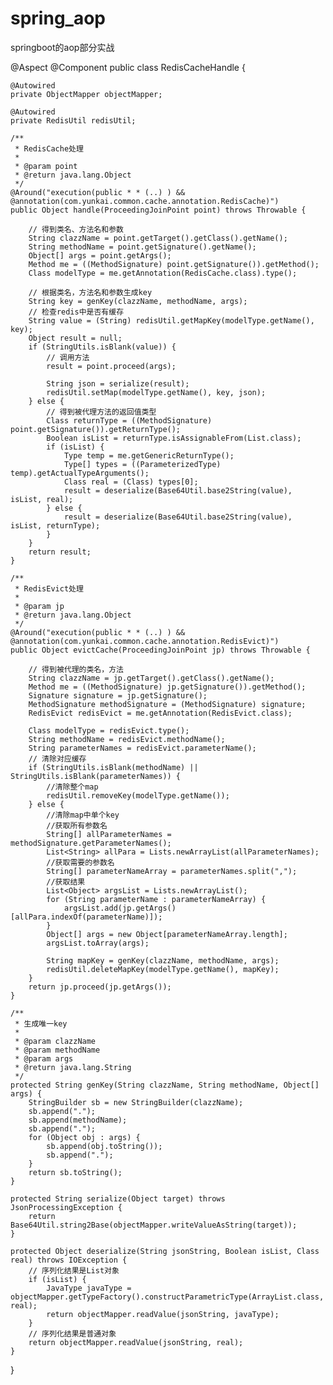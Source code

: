 # spring_aop
springboot的aop部分实战

@Aspect
@Component
public class RedisCacheHandle {

    @Autowired
    private ObjectMapper objectMapper;

    @Autowired
    private RedisUtil redisUtil;

    /**
     * RedisCache处理
     *
     * @param point
     * @return java.lang.Object
     */
    @Around("execution(public * * (..) ) && @annotation(com.yunkai.common.cache.annotation.RedisCache)")
    public Object handle(ProceedingJoinPoint point) throws Throwable {

        // 得到类名、方法名和参数
        String clazzName = point.getTarget().getClass().getName();
        String methodName = point.getSignature().getName();
        Object[] args = point.getArgs();
        Method me = ((MethodSignature) point.getSignature()).getMethod();
        Class modelType = me.getAnnotation(RedisCache.class).type();

        // 根据类名，方法名和参数生成key
        String key = genKey(clazzName, methodName, args);
        // 检查redis中是否有缓存
        String value = (String) redisUtil.getMapKey(modelType.getName(), key);
        Object result = null;
        if (StringUtils.isBlank(value)) {
            // 调用方法
            result = point.proceed(args);

            String json = serialize(result);
            redisUtil.setMap(modelType.getName(), key, json);
        } else {
            // 得到被代理方法的返回值类型
            Class returnType = ((MethodSignature) point.getSignature()).getReturnType();
            Boolean isList = returnType.isAssignableFrom(List.class);
            if (isList) {
                Type temp = me.getGenericReturnType();
                Type[] types = ((ParameterizedType) temp).getActualTypeArguments();
                Class real = (Class) types[0];
                result = deserialize(Base64Util.base2String(value), isList, real);
            } else {
                result = deserialize(Base64Util.base2String(value), isList, returnType);
            }
        }
        return result;
    }

    /**
     * RedisEvict处理
     *
     * @param jp
     * @return java.lang.Object
     */
    @Around("execution(public * * (..) ) && @annotation(com.yunkai.common.cache.annotation.RedisEvict)")
    public Object evictCache(ProceedingJoinPoint jp) throws Throwable {

        // 得到被代理的类名，方法
        String clazzName = jp.getTarget().getClass().getName();
        Method me = ((MethodSignature) jp.getSignature()).getMethod();
        Signature signature = jp.getSignature();
        MethodSignature methodSignature = (MethodSignature) signature;
        RedisEvict redisEvict = me.getAnnotation(RedisEvict.class);

        Class modelType = redisEvict.type();
        String methodName = redisEvict.methodName();
        String parameterNames = redisEvict.parameterName();
        // 清除对应缓存
        if (StringUtils.isBlank(methodName) || StringUtils.isBlank(parameterNames)) {
            //清除整个map
            redisUtil.removeKey(modelType.getName());
        } else {
            //清除map中单个key
            //获取所有参数名
            String[] allParameterNames = methodSignature.getParameterNames();
            List<String> allPara = Lists.newArrayList(allParameterNames);
            //获取需要的参数名
            String[] parameterNameArray = parameterNames.split(",");
            //获取结果
            List<Object> argsList = Lists.newArrayList();
            for (String parameterName : parameterNameArray) {
                argsList.add(jp.getArgs()[allPara.indexOf(parameterName)]);
            }
            Object[] args = new Object[parameterNameArray.length];
            argsList.toArray(args);

            String mapKey = genKey(clazzName, methodName, args);
            redisUtil.deleteMapKey(modelType.getName(), mapKey);
        }
        return jp.proceed(jp.getArgs());
    }

    /**
     * 生成唯一key
     *
     * @param clazzName
     * @param methodName
     * @param args
     * @return java.lang.String
     */
    protected String genKey(String clazzName, String methodName, Object[] args) {
        StringBuilder sb = new StringBuilder(clazzName);
        sb.append(".");
        sb.append(methodName);
        sb.append(".");
        for (Object obj : args) {
            sb.append(obj.toString());
            sb.append(".");
        }
        return sb.toString();
    }

    protected String serialize(Object target) throws JsonProcessingException {
        return Base64Util.string2Base(objectMapper.writeValueAsString(target));
    }

    protected Object deserialize(String jsonString, Boolean isList, Class real) throws IOException {
        // 序列化结果是List对象
        if (isList) {
            JavaType javaType = objectMapper.getTypeFactory().constructParametricType(ArrayList.class, real);
            return objectMapper.readValue(jsonString, javaType);
        }
        // 序列化结果是普通对象
        return objectMapper.readValue(jsonString, real);
    }
}
